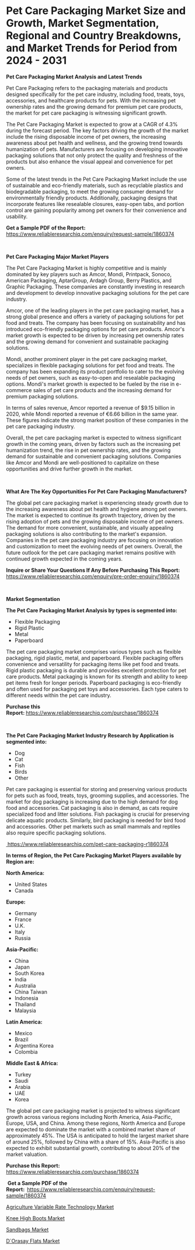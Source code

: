 <p><h1>Pet Care Packaging Market Size and Growth, Market Segmentation, Regional and Country Breakdowns, and Market Trends for Period from 2024 -  2031</h1></p><p><strong>Pet Care Packaging Market Analysis and Latest Trends</strong></p>
<p><p>Pet Care Packaging refers to the packaging materials and products designed specifically for the pet care industry, including food, treats, toys, accessories, and healthcare products for pets. With the increasing pet ownership rates and the growing demand for premium pet care products, the market for pet care packaging is witnessing significant growth.</p><p>The Pet Care Packaging Market is expected to grow at a CAGR of 4.3% during the forecast period. The key factors driving the growth of the market include the rising disposable income of pet owners, the increasing awareness about pet health and wellness, and the growing trend towards humanization of pets. Manufacturers are focusing on developing innovative packaging solutions that not only protect the quality and freshness of the products but also enhance the visual appeal and convenience for pet owners.</p><p>Some of the latest trends in the Pet Care Packaging Market include the use of sustainable and eco-friendly materials, such as recyclable plastics and biodegradable packaging, to meet the growing consumer demand for environmentally friendly products. Additionally, packaging designs that incorporate features like resealable closures, easy-open tabs, and portion control are gaining popularity among pet owners for their convenience and usability.</p></p>
<p><strong>Get a Sample PDF of the Report:&nbsp;</strong> <a href="https://www.reliableresearchiq.com/enquiry/request-sample/1860374">https://www.reliableresearchiq.com/enquiry/request-sample/1860374</a></p>
<p>&nbsp;</p>
<p><strong>Pet Care Packaging Major Market Players</strong></p>
<p><p>The Pet Care Packaging Market is highly competitive and is mainly dominated by key players such as Amcor, Mondi, Printpack, Sonoco, American Packaging, AptarGroup, Ardagh Group, Berry Plastics, and Graphic Packaging. These companies are constantly investing in research and development to develop innovative packaging solutions for the pet care industry.</p><p>Amcor, one of the leading players in the pet care packaging market, has a strong global presence and offers a variety of packaging solutions for pet food and treats. The company has been focusing on sustainability and has introduced eco-friendly packaging options for pet care products. Amcor's market growth is expected to be driven by increasing pet ownership rates and the growing demand for convenient and sustainable packaging solutions.</p><p>Mondi, another prominent player in the pet care packaging market, specializes in flexible packaging solutions for pet food and treats. The company has been expanding its product portfolio to cater to the evolving needs of pet owners, such as easy-to-open and resealable packaging options. Mondi's market growth is expected to be fueled by the rise in e-commerce sales of pet care products and the increasing demand for premium packaging solutions.</p><p>In terms of sales revenue, Amcor reported a revenue of $9.15 billion in 2020, while Mondi reported a revenue of €6.66 billion in the same year. These figures indicate the strong market position of these companies in the pet care packaging industry.</p><p>Overall, the pet care packaging market is expected to witness significant growth in the coming years, driven by factors such as the increasing pet humanization trend, the rise in pet ownership rates, and the growing demand for sustainable and convenient packaging solutions. Companies like Amcor and Mondi are well-positioned to capitalize on these opportunities and drive further growth in the market.</p></p>
<p>&nbsp;</p>
<p><strong>What Are The Key Opportunities For Pet Care Packaging Manufacturers?</strong></p>
<p><p>The global pet care packaging market is experiencing steady growth due to the increasing awareness about pet health and hygiene among pet owners. The market is expected to continue its growth trajectory, driven by the rising adoption of pets and the growing disposable income of pet owners. The demand for more convenient, sustainable, and visually appealing packaging solutions is also contributing to the market's expansion. Companies in the pet care packaging industry are focusing on innovation and customization to meet the evolving needs of pet owners. Overall, the future outlook for the pet care packaging market remains positive with continued growth expected in the coming years.</p></p>
<p><strong>Inquire or Share Your Questions If Any Before Purchasing This Report:</strong> <a href="https://www.reliableresearchiq.com/enquiry/pre-order-enquiry/1860374">https://www.reliableresearchiq.com/enquiry/pre-order-enquiry/1860374</a></p>
<p>&nbsp;</p>
<p><strong>Market Segmentation</strong></p>
<p><strong>The Pet Care Packaging Market Analysis by types is segmented into:</strong></p>
<p><ul><li>Flexible Packaging</li><li>Rigid Plastic</li><li>Metal</li><li>Paperboard</li></ul></p>
<p><p>The pet care packaging market comprises various types such as flexible packaging, rigid plastic, metal, and paperboard. Flexible packaging offers convenience and versatility for packaging items like pet food and treats. Rigid plastic packaging is durable and provides excellent protection for pet care products. Metal packaging is known for its strength and ability to keep pet items fresh for longer periods. Paperboard packaging is eco-friendly and often used for packaging pet toys and accessories. Each type caters to different needs within the pet care industry.</p></p>
<p><strong>Purchase this Report:&nbsp;</strong><a href="https://www.reliableresearchiq.com/purchase/1860374">https://www.reliableresearchiq.com/purchase/1860374</a></p>
<p>&nbsp;</p>
<p><strong>The Pet Care Packaging Market Industry Research by Application is segmented into:</strong></p>
<p><ul><li>Dog</li><li>Cat</li><li>Fish</li><li>Birds</li><li>Other</li></ul></p>
<p><p>Pet care packaging is essential for storing and preserving various products for pets such as food, treats, toys, grooming supplies, and accessories. The market for dog packaging is increasing due to the high demand for dog food and accessories. Cat packaging is also in demand, as cats require specialized food and litter solutions. Fish packaging is crucial for preserving delicate aquatic products. Similarly, bird packaging is needed for bird food and accessories. Other pet markets such as small mammals and reptiles also require specific packaging solutions.</p></p>
<p><a href="https://www.reliableresearchiq.com/pet-care-packaging-r1860374">&nbsp;https://www.reliableresearchiq.com/pet-care-packaging-r1860374</a></p>
<p><strong>In terms of Region, the Pet Care Packaging Market Players available by Region are:</strong></p>
<p>
    <p> <strong> North America: </strong>
        <ul>
            <li>United States</li>
            <li>Canada</li>
        </ul>
        </p> 
    <p> <strong> Europe: </strong>
        <ul>
            <li>Germany</li>
            <li>France</li>
            <li>U.K.</li>
            <li>Italy</li>
            <li>Russia</li>
        </ul>
        </p> 
    <p> <strong> Asia-Pacific: </strong>
        <ul>
            <li>China</li>
            <li>Japan</li>
            <li>South Korea</li>
            <li>India</li>
            <li>Australia</li>
            <li>China Taiwan</li>
            <li>Indonesia</li>
            <li>Thailand</li>
            <li>Malaysia</li>
        </ul>
        </p> 
    <p> <strong> Latin America: </strong>
        <ul>
            <li>Mexico</li>
            <li>Brazil</li>
            <li>Argentina Korea</li>
            <li>Colombia</li>
        </ul>
        </p> 
    <p> <strong> Middle East & Africa: </strong>
        <ul>
            <li>Turkey</li>
            <li>Saudi</li>
            <li>Arabia</li>
            <li>UAE</li>
            <li>Korea</li>
        </ul>
    </p>
    </p>
<p><p>The global pet care packaging market is projected to witness significant growth across various regions including North America, Asia-Pacific, Europe, USA, and China. Among these regions, North America and Europe are expected to dominate the market with a combined market share of approximately 45%. The USA is anticipated to hold the largest market share of around 25%, followed by China with a share of 15%. Asia-Pacific is also expected to exhibit substantial growth, contributing to about 20% of the market valuation.</p></p>
<p><strong>Purchase this Report: </strong><a href="https://www.reliableresearchiq.com/purchase/1860374">https://www.reliableresearchiq.com/purchase/1860374</a></p>
<p>&nbsp;<strong>Get a Sample PDF of the Report:&nbsp;&nbsp;</strong><a href="https://www.reliableresearchiq.com/enquiry/request-sample/1860374">https://www.reliableresearchiq.com/enquiry/request-sample/1860374</a></p>
<p><strong></strong></p>
<p><p><a href="https://www.linkedin.com/pulse/market-forecast-global-agriculture-variable-rate-technology-k4rye?trackingId=usEZvswL8m4S6dd86Qk3lg%3D%3D">Agriculture Variable Rate Technology Market</a></p><p><a href="https://github.com/JordyBecker/Market-Research-Report-List-1/blob/main/knee-high-boots-market.md">Knee High Boots Market</a></p><p><a href="https://www.linkedin.com/pulse/sandbags-market-size-growth-trends-statistics-forecasts-2024-7tude?trackingId=7cfmrk1L4J0kdoEZlYZ4yQ%3D%3D">Sandbags Market</a></p><p><a href="https://github.com/sydneyHley85/Market-Research-Report-List-1/blob/main/dorasay-flats-market.md">D`Orasay Flats Market</a></p></p>